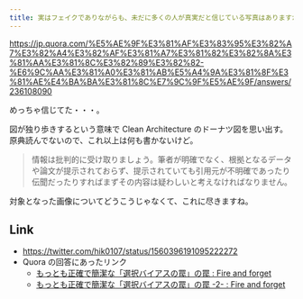 ```yaml
---
title: 実はフェイクでありながらも、未だに多くの人が真実だと信じている写真はありますか？に対する萩原 遼 (Ryo Hagiwara)さんの回答 - Quora
---
```


https://jp.quora.com/%E5%AE%9F%E3%81%AF%E3%83%95%E3%82%A7%E3%82%A4%E3%82%AF%E3%81%A7%E3%81%82%E3%82%8A%E3%81%AA%E3%81%8C%E3%82%89%E3%82%82-%E6%9C%AA%E3%81%A0%E3%81%AB%E5%A4%9A%E3%81%8F%E3%81%AE%E4%BA%BA%E3%81%8C%E7%9C%9F%E5%AE%9F/answers/236108090

めっちゃ信じてた・・・。

図が独り歩きするという意味で Clean Architecture のドーナツ図を思い出す。
原典読んでないので、これ以上は何も書かないけど。

> 情報は批判的に受け取りましょう。筆者が明確でなく、根拠となるデータや論文が提示されておらず、提示されていても引用元が不明確であったり伝聞だったりすればまずその内容は疑わしいと考えなければなりません。

対象となった画像についてどうこうじゃなくて、これに尽きますね。

## Link

- https://twitter.com/hik0107/status/1560396191095222272
- Quora の回答にあったリンク
  - [もっとも正確で簡潔な「選択バイアスの罠」の罠 : Fire and forget](https://aim7.exblog.jp/238689388/)
  - [もっとも正確で簡潔な「選択バイアスの罠」の罠 -2- : Fire and forget](https://aim7.exblog.jp/238690158/)
